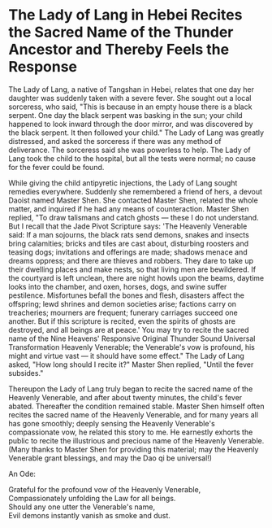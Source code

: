 # The Lady of Lang in Hebei Recites the Sacred Name of the Thunder Ancestor and Thereby Feels the Response

The Lady of Lang, a native of Tangshan in Hebei, relates that one day her daughter was suddenly taken with a severe fever. She sought out a local sorceress, who said, "This is because in an empty house there is a black serpent. One day the black serpent was basking in the sun; your child happened to look inward through the door mirror, and was discovered by the black serpent. It then followed your child." The Lady of Lang was greatly distressed, and asked the sorceress if there was any method of deliverance. The sorceress said she was powerless to help. The Lady of Lang took the child to the hospital, but all the tests were normal; no cause for the fever could be found.

While giving the child antipyretic injections, the Lady of Lang sought remedies everywhere. Suddenly she remembered a friend of hers, a devout Daoist named Master Shen. She contacted Master Shen, related the whole matter, and inquired if he had any means of counteraction. Master Shen replied, "To draw talismans and catch ghosts — these I do not understand. But I recall that the Jade Pivot Scripture says: 'The Heavenly Venerable said: If a man sojourns, the black rats send demons, snakes and insects bring calamities; bricks and tiles are cast about, disturbing roosters and teasing dogs; invitations and offerings are made; shadows menace and dreams oppress; and there are thieves and robbers. They dare to take up their dwelling places and make nests, so that living men are bewildered. If the courtyard is left unclean, there are night howls upon the beams, daytime looks into the chamber, and oxen, horses, dogs, and swine suffer pestilence. Misfortunes befall the bones and flesh, disasters affect the offspring; lewd shrines and demon societies arise; factions carry on treacheries; mourners are frequent; funerary carriages succeed one another. But if this scripture is recited, even the spirits of ghosts are destroyed, and all beings are at peace.' You may try to recite the sacred name of the Nine Heavens' Responsive Original Thunder Sound Universal Transformation Heavenly Venerable; the Venerable's vow is profound, his might and virtue vast — it should have some effect." The Lady of Lang asked, "How long should I recite it?" Master Shen replied, "Until the fever subsides."

Thereupon the Lady of Lang truly began to recite the sacred name of the Heavenly Venerable, and after about twenty minutes, the child's fever abated. Thereafter the condition remained stable. Master Shen himself often recites the sacred name of the Heavenly Venerable, and for many years all has gone smoothly; deeply sensing the Heavenly Venerable's compassionate vow, he related this story to me. He earnestly exhorts the public to recite the illustrious and precious name of the Heavenly Venerable. (Many thanks to Master Shen for providing this material; may the Heavenly Venerable grant blessings, and may the Dao qi be universal!)

An Ode:

Grateful for the profound vow of the Heavenly Venerable,  
Compassionately unfolding the Law for all beings.  
Should any one utter the Venerable's name,  
Evil demons instantly vanish as smoke and dust.
